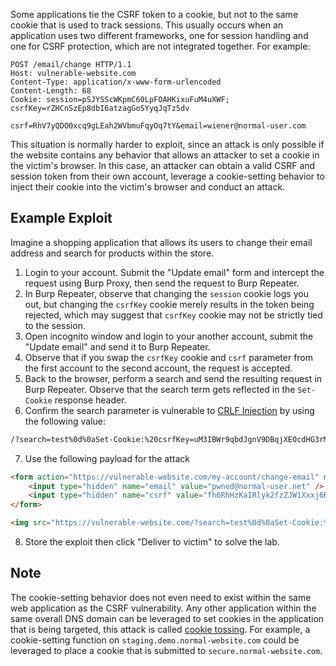 Some applications tie the CSRF token to a cookie, but not to the same cookie that is used to track sessions. This usually occurs when an application uses two different frameworks, one for session handling and one for CSRF protection, which are not integrated together. For example:
```http
POST /email/change HTTP/1.1
Host: vulnerable-website.com
Content-Type: application/x-www-form-urlencoded
Content-Length: 68
Cookie: session=pSJYSScWKpmC60LpFOAHKixuFuM4uXWF; csrfKey=rZHCnSzEp8dbI6atzagGoSYyqJqTz5dv

csrf=RhV7yQDO0xcq9gLEah2WVbmuFqyOq7tY&email=wiener@normal-user.com
```
This situation is normally harder to exploit, since an attack is only possible if the website contains any behavior that allows an attacker to set a cookie in the victim's browser. In this case, an attacker can obtain a valid CSRF and session token from their own account, leverage a cookie-setting behavior to inject their cookie into the victim's browser and conduct an attack.
## Example Exploit
Imagine a shopping application that allows its users to change their email address and search for products within the store.

1. Login to your account. Submit the "Update email" form and intercept the request using Burp Proxy, then send the request to Burp Repeater.
2. In Burp Repeater, observe that changing the `session` cookie logs you out, but changing the `csrfKey` cookie merely results in the token being rejected, which may suggest that `csrfKey` cookie may not be strictly tied to the session.
3. Open incognito window and login to your another account, submit the "Update email" and send it to Burp Repeater.
4. Observe that if you swap the `csrfKey` cookie and `csrf` parameter from the first account to the second account, the request is accepted.
5. Back to the browser, perform a search and send the resulting request in Burp Repeater. Observe that the search term gets reflected in the `Set-Cookie` response header.
6. Confirm the search parameter is vulnerable to [CRLF Injection](obsidian://open?vault=security-notes&file=Offensive%20Security%2FWeb%20Application%20Security%2FServer-side%20Vulnerabilities%2FCRLF%20Injection%2FIntroduction) by using the following value:
```txt
/?search=test%0d%0aSet-Cookie:%20csrfKey=uM3IBWr9qbdJgnV9DBqjXEOcdHG3rMPp%3b%20SameSite=None
```
7. Use the following payload for the attack
```html
<form action="https://vulnerable-website.com/my-account/change-email" method="post">
	<input type="hidden" name="email" value="pwned@normal-user.net" />
	<input type="hidden" name="csrf" value="fh6RhHzKaIRlyk2fzZJW1Xxxj6KVpDZp" />
</form>

<img src="https://vulnerable-website.com/?search=test%0d%0aSet-Cookie:%20csrf=uM3IBWr9qbdJgnV9DBqjXEOcdHG3rMPp%3b%20SameSite=None" onerror="document.forms[0].submit()">
```
8. Store the exploit then click "Deliver to victim" to solve the lab.
## Note
The cookie-setting behavior does not even need to exist within the same web application as the CSRF vulnerability. Any other application within the same overall DNS domain can be leveraged to set cookies in the application that is being targeted, this attack is called [cookie tossing](https://book.hacktricks.xyz/pentesting-web/hacking-with-cookies/cookie-tossing). For example, a cookie-setting function on `staging.demo.normal-website.com` could be leveraged to place a cookie that is submitted to `secure.normal-website.com`.